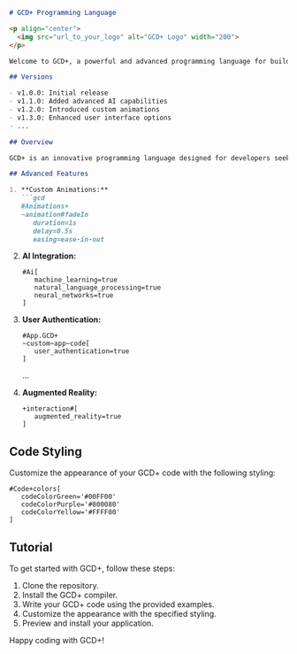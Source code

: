   

```markdown
# GCD+ Programming Language

<p align="center">
  <img src="url_to_your_logo" alt="GCD+ Logo" width="200">
</p>

Welcome to GCD+, a powerful and advanced programming language for building feature-rich applications.

## Versions

- v1.0.0: Initial release
- v1.1.0: Added advanced AI capabilities
- v1.2.0: Introduced custom animations
- v1.3.0: Enhanced user interface options
- ...

## Overview

GCD+ is an innovative programming language designed for developers seeking advanced and futuristic solutions. It combines cutting-edge features, powerful AI integration, and a developer-friendly environment.

## Advanced Features

1. **Custom Animations:**
   ```gcd
   #Animations+
   ~animation#fadeIn
      duration=1s
      delay=0.5s
      easing=ease-in-out
   ```

2. **AI Integration:**
   ```gcd
   #Ai[
      machine_learning=true
      natural_language_processing=true
      neural_networks=true
   ]
   ```

3. **User Authentication:**
   ```gcd
   #App.GCD+
   ~custom~app~code[
      user_authentication=true
   ]
   ```

   ...

10. **Augmented Reality:**
    ```gcd
    +interaction#[
       augmented_reality=true
    ]
    ```

## Code Styling

Customize the appearance of your GCD+ code with the following styling:

```gcd
#Code+colors[
   codeColorGreen='#00FF00'
   codeColorPurple='#800080'
   codeColorYellow='#FFFF00'
]
```

## Tutorial

To get started with GCD+, follow these steps:

1. Clone the repository.
2. Install the GCD+ compiler.
3. Write your GCD+ code using the provided examples.
4. Customize the appearance with the specified styling.
5. Preview and install your application.

Happy coding with GCD+!
```
 
